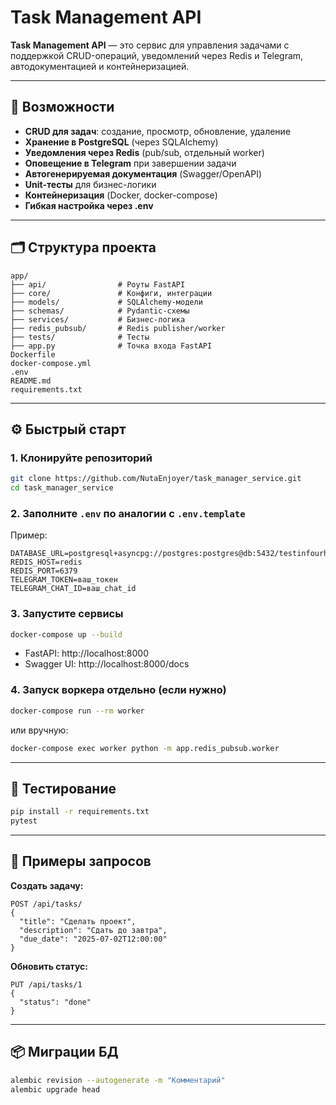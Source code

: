# Task Management API

**Task Management API** — это сервис для управления задачами с поддержкой CRUD-операций, уведомлений через Redis и Telegram, автодокументацией и контейнеризацией.

---

## 🚀 Возможности

- **CRUD для задач**: создание, просмотр, обновление, удаление
- **Хранение в PostgreSQL** (через SQLAlchemy)
- **Уведомления через Redis** (pub/sub, отдельный worker)
- **Оповещение в Telegram** при завершении задачи
- **Автогенерируемая документация** (Swagger/OpenAPI)
- **Unit-тесты** для бизнес-логики
- **Контейнеризация** (Docker, docker-compose)
- **Гибкая настройка через .env**

---

## 🗂️ Структура проекта

```
app/
├── api/                # Роуты FastAPI
├── core/               # Конфиги, интеграции
├── models/             # SQLAlchemy-модели
├── schemas/            # Pydantic-схемы
├── services/           # Бизнес-логика
├── redis_pubsub/       # Redis publisher/worker
├── tests/              # Тесты
├── app.py              # Точка входа FastAPI
Dockerfile
docker-compose.yml
.env
README.md
requirements.txt
```

---

## ⚙️ Быстрый старт

### 1. Клонируйте репозиторий

```sh
git clone https://github.com/NutaEnjoyer/task_manager_service.git
cd task_manager_service
```

### 2. Заполните `.env` по аналогии с `.env.template`

Пример:
```
DATABASE_URL=postgresql+asyncpg://postgres:postgres@db:5432/testinfourhours
REDIS_HOST=redis
REDIS_PORT=6379
TELEGRAM_TOKEN=ваш_токен
TELEGRAM_CHAT_ID=ваш_chat_id
```

### 3. Запустите сервисы

```sh
docker-compose up --build
```

- FastAPI: http://localhost:8000
- Swagger UI: http://localhost:8000/docs

### 4. Запуск воркера отдельно (если нужно)

```sh
docker-compose run --rm worker
```
или вручную:
```sh
docker-compose exec worker python -m app.redis_pubsub.worker
```

---

## 🧪 Тестирование

```sh
pip install -r requirements.txt
pytest
```

---

## 📝 Примеры запросов

**Создать задачу:**
```http
POST /api/tasks/
{
  "title": "Сделать проект",
  "description": "Сдать до завтра",
  "due_date": "2025-07-02T12:00:00"
}
```

**Обновить статус:**
```http
PUT /api/tasks/1
{
  "status": "done"
}
```

---

## 📦 Миграции БД

```sh
alembic revision --autogenerate -m "Комментарий"
alembic upgrade head
```

